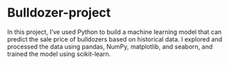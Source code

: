 # Bulldozer-project

In this project, I’ve used Python to build a machine learning model that can predict the sale price of bulldozers based on historical data. I explored and processed the data using pandas, NumPy, matplotlib, and seaborn, and trained the model using scikit-learn.
